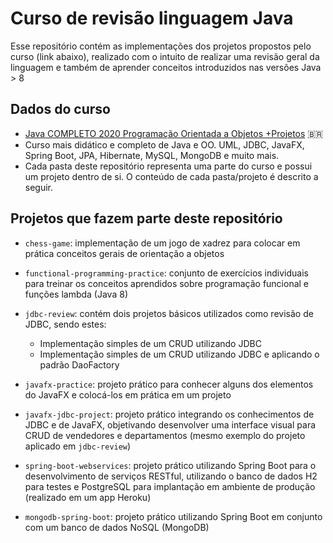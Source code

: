 # Curso de revisão linguagem Java

Esse repositório contém as implementações dos projetos propostos pelo curso (link abaixo), realizado com o intuito de realizar uma revisão geral da linguagem e também de aprender conceitos introduzidos nas versões Java > 8

## Dados do curso
+ [Java COMPLETO 2020 Programação Orientada a Objetos +Projetos](https://www.udemy.com/course/java-curso-completo/) &#x1f1e7;&#x1f1f7;
+ Curso mais didático e completo de Java e OO. UML, JDBC, JavaFX, Spring Boot, JPA, Hibernate, MySQL, MongoDB e muito mais.
+ Cada pasta deste repositório representa uma parte do curso e possui um projeto dentro de si. O conteúdo de cada pasta/projeto é descrito a seguir.

## Projetos que fazem parte deste repositório
+ `chess-game`: implementação de um jogo de xadrez para colocar em prática conceitos gerais de orientação a objetos
+ `functional-programming-practice`: conjunto de exercícios individuais para treinar os conceitos aprendidos sobre programação funcional e funções lambda (Java 8)

+ `jdbc-review`: contém dois projetos básicos utilizados como revisão de JDBC, sendo estes:
	+ Implementação simples de um CRUD utilizando JDBC
	+ Implementação simples de um CRUD utilizando JDBC e aplicando o padrão DaoFactory

+ `javafx-practice`: projeto prático para conhecer alguns dos elementos do JavaFX e colocá-los em prática em um projeto

+ `javafx-jdbc-project`: projeto prático integrando os conhecimentos de JDBC e de JavaFX, objetivando desenvolver uma interface visual para CRUD de vendedores e departamentos (mesmo exemplo do projeto aplicado em `jdbc-review`)

+ `spring-boot-webservices`: projeto prático utilizando Spring Boot para o desenvolvimento de serviços RESTful, utilizando o banco de dados H2 para testes e PostgreSQL para implantação em ambiente de produção (realizado em um app Heroku)

+ `mongodb-spring-boot`: projeto prático utilizando Spring Boot em conjunto com um banco de dados NoSQL (MongoDB)
